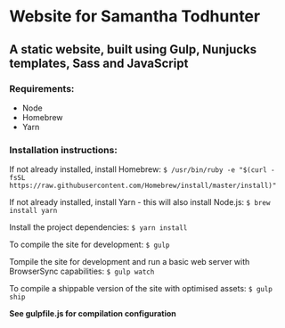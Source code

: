 # Website for Samantha Todhunter


## A static website, built using Gulp, Nunjucks templates, Sass and JavaScript

### Requirements:

- Node
- Homebrew
- Yarn

### Installation instructions:

If not already installed, install Homebrew:
`$ /usr/bin/ruby -e "$(curl -fsSL https://raw.githubusercontent.com/Homebrew/install/master/install)"`

If not already installed, install Yarn - this will also install Node.js:
`$ brew install yarn`

Install the project dependencies:
`$ yarn install`

To compile the site for development:
`$ gulp`

Tompile the site for development and run a basic web server with BrowserSync capabilities:
`$ gulp watch`

To compile a shippable version of the site with optimised assets:
`$ gulp ship`

**See gulpfile.js for compilation configuration**
